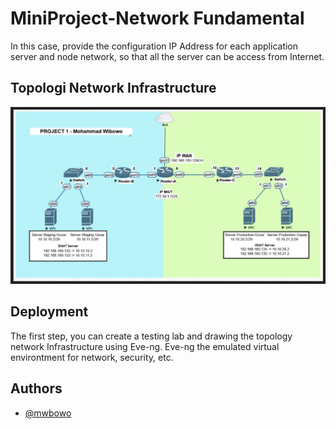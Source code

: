 
# MiniProject-Network Fundamental

In this case, provide the configuration IP Address for each application server and node network, so that all the server can be access from Internet.




## Topologi Network Infrastructure

![App Screenshot](./images/Topologi-I.png)


## Deployment

The first step, you can create a testing lab and drawing the topology network Infrastructure using Eve-ng. Eve-ng the emulated virtual environtment for network, security, etc.
## Authors

- [@mwbowo](https://www.github.com/mwbowo)

